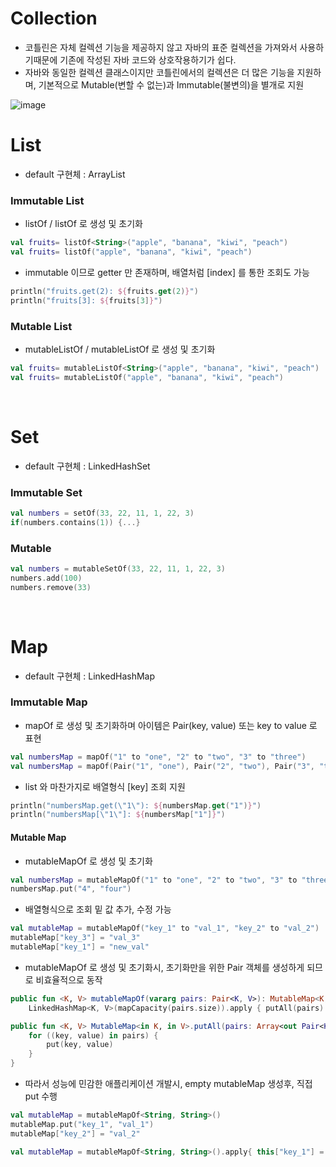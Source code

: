 # Collection
* 코틀린은 자체 컬렉션 기능을 제공하지 않고 자바의 표준 컬렉션을 가져와서 사용하기때문에 기존에 작성된 자바 코드와 상호작용하기가 쉽다.
* 자바와 동일한 컬렉션 클래스이지만 코틀린에서의 컬렉션은 더 많은 기능을 지원하며, 기본적으로 Mutable(변할 수 없는)과 Immutable(불변의)을 별개로 지원

![image](https://user-images.githubusercontent.com/48702893/181052411-aed3f806-96cc-4a0b-9034-8bc3cf8b14b9.png)

# List
* default 구현체 : ArrayList
### Immutable List
* listOf / listOf<type> 로 생성 및 초기화
```kotlin
val fruits= listOf<String>("apple", "banana", "kiwi", "peach")
val fruits= listOf("apple", "banana", "kiwi", "peach")
```
* immutable 이므로 getter 만 존재하며, 배열처럼 [index] 를 통한 조회도 가능
```kotlin
println("fruits.get(2): ${fruits.get(2)}")
println("fruits[3]: ${fruits[3]}")
```

### Mutable List
* mutableListOf / mutableListOf<type> 로 생성 및 초기화
```kotlin
val fruits= mutableListOf<String>("apple", "banana", "kiwi", "peach")
val fruits= mutableListOf("apple", "banana", "kiwi", "peach")
```
<br>

# Set
* default 구현체 : LinkedHashSet
### Immutable Set
```kotlin
val numbers = setOf(33, 22, 11, 1, 22, 3)
if(numbers.contains(1)) {...}
```

### Mutable
```kotlin
val numbers = mutableSetOf(33, 22, 11, 1, 22, 3)
numbers.add(100)
numbers.remove(33)
```

<br>

# Map
* default 구현체 : LinkedHashMap
### Immutable Map
* mapOf 로 생성 및 초기화하며 아이템은  Pair(key, value) 또는 key to value 로 표현
```kotlin
val numbersMap = mapOf("1" to "one", "2" to "two", "3" to "three")
val numbersMap = mapOf(Pair("1", "one"), Pair("2", "two"), Pair("3", "three"))
```
* list 와 마찬가지로 배열형식 [key] 조회 지원
```kotlin
println("numbersMap.get(\"1\"): ${numbersMap.get("1")}")
println("numbersMap[\"1\"]: ${numbersMap["1"]}")
```

#### Mutable Map
* mutableMapOf 로 생성 및 초기화
```kotlin
val numbersMap = mutableMapOf("1" to "one", "2" to "two", "3" to "three")
numbersMap.put("4", "four")
```
* 배열형식으로 조회 밑 값 추가, 수정 가능
```kotlin
val mutableMap = mutableMapOf("key_1" to "val_1", "key_2" to "val_2")
mutableMap["key_3"] = "val_3"
mutableMap["key_1"] = "new_val"
```
* mutableMapOf 로 생성 및 초기화시, 초기화만을 위한 Pair 객체를 생성하게 되므로 비효율적으로 동작
```kotlin
public fun <K, V> mutableMapOf(vararg pairs: Pair<K, V>): MutableMap<K, V> =
    LinkedHashMap<K, V>(mapCapacity(pairs.size)).apply { putAll(pairs) }

public fun <K, V> MutableMap<in K, in V>.putAll(pairs: Array<out Pair<K, V>>): Unit {
    for ((key, value) in pairs) {
        put(key, value)
    }
}
```
* 따라서 성능에 민감한 애플리케이션 개발시, empty mutableMap 생성후, 직접 put 수행
```kotlin
val mutableMap = mutableMapOf<String, String>()
mutableMap.put("key_1", "val_1")
mutableMap["key_2"] = "val_2"

val mutableMap = mutableMapOf<String, String>().apply{ this["key_1"] = "val_1"}
```